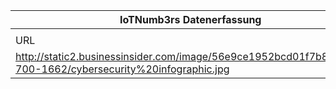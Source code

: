 |IoTNumb3rs Datenerfassung|||||||||||
| ---- | ---- | ---- | ---- | ---- | ---- | ---- | ---- | ---- | ---- | ---- |
||||||||||||
|URL|home_url|filename|device_class|device_count|market_class|market_volume|prognosis_year|publication_year|authorship_class|Dropbox folder|
|http://static2.businessinsider.com/image/56e9ce1952bcd01f7b8b6a15-700-1662/cybersecurity%20infographic.jpg|https://peopledriven.co/cybersecurity-important-infographic/|file5_cybersecurity20infographic.jpg||||||||JinlinHolic/20181118-0000|

